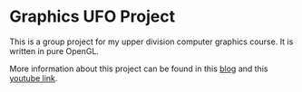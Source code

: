 # Graphics UFO Project

This is a group project for my upper division computer graphics course. It is written in pure OpenGL. 

More information about this project can be found in this [blog](https://cse167jzcl.home.blog) and this [youtube link](https://www.youtube.com/watch?v=V3beNkl31HE).